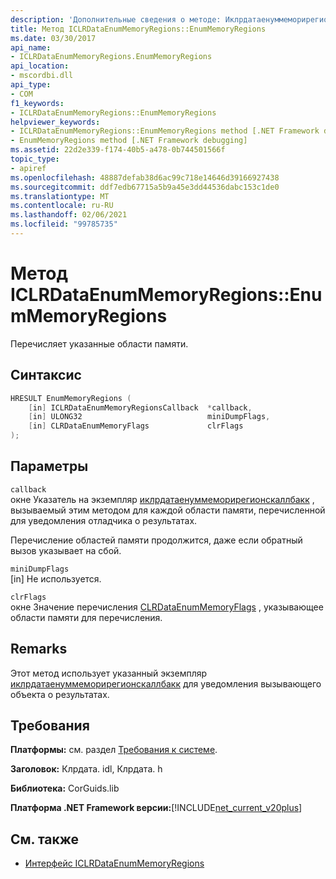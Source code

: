 ```yaml
---
description: 'Дополнительные сведения о методе: Иклрдатаенуммеморирегионс:: Енуммеморирегионс'
title: Метод ICLRDataEnumMemoryRegions::EnumMemoryRegions
ms.date: 03/30/2017
api_name:
- ICLRDataEnumMemoryRegions.EnumMemoryRegions
api_location:
- mscordbi.dll
api_type:
- COM
f1_keywords:
- ICLRDataEnumMemoryRegions::EnumMemoryRegions
helpviewer_keywords:
- ICLRDataEnumMemoryRegions::EnumMemoryRegions method [.NET Framework debugging]
- EnumMemoryRegions method [.NET Framework debugging]
ms.assetid: 22d2e339-f174-40b5-a478-0b744501566f
topic_type:
- apiref
ms.openlocfilehash: 48887defab38d6ac99c718e14646d39166927438
ms.sourcegitcommit: ddf7edb67715a5b9a45e3dd44536dabc153c1de0
ms.translationtype: MT
ms.contentlocale: ru-RU
ms.lasthandoff: 02/06/2021
ms.locfileid: "99785735"
---
```

# <a name="iclrdataenummemoryregionsenummemoryregions-method"></a>Метод ICLRDataEnumMemoryRegions::EnumMemoryRegions

Перечисляет указанные области памяти.  
  
## <a name="syntax"></a>Синтаксис  
  
```cpp  
HRESULT EnumMemoryRegions (  
    [in] ICLRDataEnumMemoryRegionsCallback  *callback,  
    [in] ULONG32                            miniDumpFlags,  
    [in] CLRDataEnumMemoryFlags             clrFlags  
);  
```  
  
## <a name="parameters"></a>Параметры  

 `callback`  
 окне Указатель на экземпляр [иклрдатаенуммеморирегионскаллбакк](iclrdataenummemoryregionscallback-interface.md) , вызываемый этим методом для каждой области памяти, перечисленной для уведомления отладчика о результатах.  
  
 Перечисление областей памяти продолжится, даже если обратный вызов указывает на сбой.  
  
 `miniDumpFlags`  
 [in] Не используется.  
  
 `clrFlags`  
 окне Значение перечисления [CLRDataEnumMemoryFlags](clrdataenummemoryflags-enumeration.md) , указывающее области памяти для перечисления.  
  
## <a name="remarks"></a>Remarks  

 Этот метод использует указанный экземпляр [иклрдатаенуммеморирегионскаллбакк](iclrdataenummemoryregionscallback-interface.md) для уведомления вызывающего объекта о результатах.  
  
## <a name="requirements"></a>Требования  

 **Платформы:** см. раздел [Требования к системе](../../get-started/system-requirements.md).  
  
 **Заголовок:** Клрдата. idl, Клрдата. h  
  
 **Библиотека:** CorGuids.lib  
  
 **Платформа .NET Framework версии:**[!INCLUDE[net_current_v20plus](../../../../includes/net-current-v20plus-md.md)]  
  
## <a name="see-also"></a>См. также

- [Интерфейс ICLRDataEnumMemoryRegions](iclrdataenummemoryregions-interface.md)
